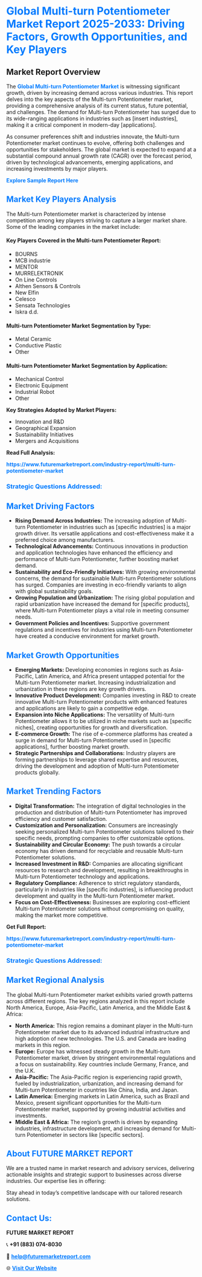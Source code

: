 <h1 style="color: #007BFF;">Global Multi-turn Potentiometer Market Report 2025-2033: Driving Factors, Growth Opportunities, and Key Players</h1>

<section id="overview">
<h2>Market Report Overview</h2>
<p>The <a href="https://www.futuremarketreport.com/industry-report/multi-turn-potentiometer-market" style="color: #007BFF; text-decoration: none;"><strong>Global Multi-turn Potentiometer Market</strong></a> is witnessing significant growth, driven by increasing demand across various industries. This report delves into the key aspects of the Multi-turn Potentiometer market, providing a comprehensive analysis of its current status, future potential, and challenges. The demand for Multi-turn Potentiometer has surged due to its wide-ranging applications in industries such as [insert industries], making it a critical component in modern-day [applications].</p>
<p>As consumer preferences shift and industries innovate, the Multi-turn Potentiometer market continues to evolve, offering both challenges and opportunities for stakeholders. The global market is expected to expand at a substantial compound annual growth rate (CAGR) over the forecast period, driven by technological advancements, emerging applications, and increasing investments by major players.</p>
</section>

<section id="overview">
<p><a href="https://www.futuremarketreport.com/request-sample/reportId=115564" style="color: #007BFF; text-decoration: none;"><strong>Explore Sample Report Here</strong></a></p>
</section>

<section id="key-players">
<h2 style="color: #007BFF;">Market Key Players Analysis</h2>
<p>The Multi-turn Potentiometer market is characterized by intense competition among key players striving to capture a larger market share. Some of the leading companies in the market include:</p>
<h4>Key Players Covered in the Multi-turn Potentiometer Report:</h4>
<ul><li>BOURNS</li><li>MCB industrie</li><li>MENTOR</li><li>MURRELEKTRONIK</li><li>On Line Controls</li><li>Althen Sensors &amp; Controls</li><li>New Elfin</li><li>Celesco</li><li>Sensata Technologies</li><li>Iskra d.d.</li></ul>
<h4>Multi-turn Potentiometer Market Segmentation by Type:</h4>
<ul><li>Metal Ceramic</li><li>Conductive Plastic</li><li>Other</li></ul>

<h4>Multi-turn Potentiometer Market Segmentation by Application:</h4>
<ul><li>Mechanical Control</li><li>Electronic Equipment</li><li>Industrial Robot</li><li>Other</li></ul>
<p><strong>Key Strategies Adopted by Market Players:</strong></p>
<ul>
<li>Innovation and R&D</li>
<li>Geographical Expansion</li>
<li>Sustainability Initiatives</li>
<li>Mergers and Acquisitions</li>
</ul>
</section>

<section>
<p><strong>Read Full Analysis: </strong></p><a href="https://www.futuremarketreport.com/industry-report/multi-turn-potentiometer-market" style="color: #007BFF; text-decoration: none;"><strong>https://www.futuremarketreport.com/industry-report/multi-turn-potentiometer-market</strong></a>
<h3 style="color: #007BFF;">Strategic Questions Addressed:</h3>
</section>

<section id="driving-factors">
<h2 style="color: #007BFF;">Market Driving Factors</h2>
<ul>
<li><strong>Rising Demand Across Industries:</strong> The increasing adoption of Multi-turn Potentiometer in industries such as [specific industries] is a major growth driver. Its versatile applications and cost-effectiveness make it a preferred choice among manufacturers.</li>
<li><strong>Technological Advancements:</strong> Continuous innovations in production and application technologies have enhanced the efficiency and performance of Multi-turn Potentiometer, further boosting market demand.</li>
<li><strong>Sustainability and Eco-Friendly Initiatives:</strong> With growing environmental concerns, the demand for sustainable Multi-turn Potentiometer solutions has surged. Companies are investing in eco-friendly variants to align with global sustainability goals.</li>
<li><strong>Growing Population and Urbanization:</strong> The rising global population and rapid urbanization have increased the demand for [specific products], where Multi-turn Potentiometer plays a vital role in meeting consumer needs.</li>
<li><strong>Government Policies and Incentives:</strong> Supportive government regulations and incentives for industries using Multi-turn Potentiometer have created a conducive environment for market growth.</li>
</ul>
</section>

<section id="growth-opportunities">
<h2 style="color: #007BFF;">Market Growth Opportunities</h2>
<ul>
<li><strong>Emerging Markets:</strong> Developing economies in regions such as Asia-Pacific, Latin America, and Africa present untapped potential for the Multi-turn Potentiometer market. Increasing industrialization and urbanization in these regions are key growth drivers.</li>
<li><strong>Innovative Product Development:</strong> Companies investing in R&D to create innovative Multi-turn Potentiometer products with enhanced features and applications are likely to gain a competitive edge.</li>
<li><strong>Expansion into Niche Applications:</strong> The versatility of Multi-turn Potentiometer allows it to be utilized in niche markets such as [specific niches], creating opportunities for growth and diversification.</li>
<li><strong>E-commerce Growth:</strong> The rise of e-commerce platforms has created a surge in demand for Multi-turn Potentiometer used in [specific applications], further boosting market growth.</li>
<li><strong>Strategic Partnerships and Collaborations:</strong> Industry players are forming partnerships to leverage shared expertise and resources, driving the development and adoption of Multi-turn Potentiometer products globally.</li>
</ul>
</section>

<section id="trending-factors">
<h2 style="color: #007BFF;">Market Trending Factors</h2>
<ul>
<li><strong>Digital Transformation:</strong> The integration of digital technologies in the production and distribution of Multi-turn Potentiometer has improved efficiency and customer satisfaction.</li>
<li><strong>Customization and Personalization:</strong> Consumers are increasingly seeking personalized Multi-turn Potentiometer solutions tailored to their specific needs, prompting companies to offer customizable options.</li>
<li><strong>Sustainability and Circular Economy:</strong> The push towards a circular economy has driven demand for recyclable and reusable Multi-turn Potentiometer solutions.</li>
<li><strong>Increased Investment in R&D:</strong> Companies are allocating significant resources to research and development, resulting in breakthroughs in Multi-turn Potentiometer technology and applications.</li>
<li><strong>Regulatory Compliance:</strong> Adherence to strict regulatory standards, particularly in industries like [specific industries], is influencing product development and quality in the Multi-turn Potentiometer market.</li>
<li><strong>Focus on Cost-Effectiveness:</strong> Businesses are exploring cost-efficient Multi-turn Potentiometer solutions without compromising on quality, making the market more competitive.</li>
</ul>
</section>

<section>
<p><strong>Get Full Report: </strong></p><a href="https://www.futuremarketreport.com/industry-report/multi-turn-potentiometer-market" style="color: #007BFF; text-decoration: none;"><strong>https://www.futuremarketreport.com/industry-report/multi-turn-potentiometer-market</strong></a>
<h3 style="color: #007BFF;">Strategic Questions Addressed:</h3>
</section>


<section id="regional-analysis">
<h2 style="color: #007BFF;">Market Regional Analysis</h2>
<p>The global Multi-turn Potentiometer market exhibits varied growth patterns across different regions. The key regions analyzed in this report include North America, Europe, Asia-Pacific, Latin America, and the Middle East & Africa:</p>
<ul>
<li><strong>North America:</strong> This region remains a dominant player in the Multi-turn Potentiometer market due to its advanced industrial infrastructure and high adoption of new technologies. The U.S. and Canada are leading markets in this region.</li>
<li><strong>Europe:</strong> Europe has witnessed steady growth in the Multi-turn Potentiometer market, driven by stringent environmental regulations and a focus on sustainability. Key countries include Germany, France, and the U.K.</li>
<li><strong>Asia-Pacific:</strong> The Asia-Pacific region is experiencing rapid growth, fueled by industrialization, urbanization, and increasing demand for Multi-turn Potentiometer in countries like China, India, and Japan.</li>
<li><strong>Latin America:</strong> Emerging markets in Latin America, such as Brazil and Mexico, present significant opportunities for the Multi-turn Potentiometer market, supported by growing industrial activities and investments.</li>
<li><strong>Middle East & Africa:</strong> The region’s growth is driven by expanding industries, infrastructure development, and increasing demand for Multi-turn Potentiometer in sectors like [specific sectors].</li>
</ul>
</section>

<footer>
<h2 style="color: #007BFF;">About FUTURE MARKET REPORT</h2>
<p>We are a trusted name in market research and advisory services, delivering actionable insights and strategic support to businesses across diverse industries. Our expertise lies in offering:</p>

<p>Stay ahead in today’s competitive landscape with our tailored research solutions.</p>

<h2 style="color: #007BFF;">Contact Us:</h2>
<p><strong>FUTURE MARKET REPORT</strong></p>
<p>📞 <strong>+91 (883) 074-8030</strong></p>
<p>📧 <strong><a href="mailto:help@futuremarketreport.com" style="color: #007BFF;">help@futuremarketreport.com</a></strong></p>
<p>🌐 <strong><a href="https://www.futuremarketreport.com/" style="color: #007BFF;">Visit Our Website</a></strong></p>
</footer>